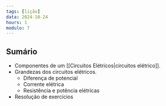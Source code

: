 ```yaml
---
tags: [lição]
data: 2024-10-24
hours: 1
modulo: 7
---
```


## Sumário
- Componentes de um [[Circuitos Elétricos|circuitos elétrico]].
- Grandezas dos circuitos elétricos.
	- Diferença de potencial
	- Corrente elétrica
	- Resistência e potência elétricas
- Resolução de exercícios